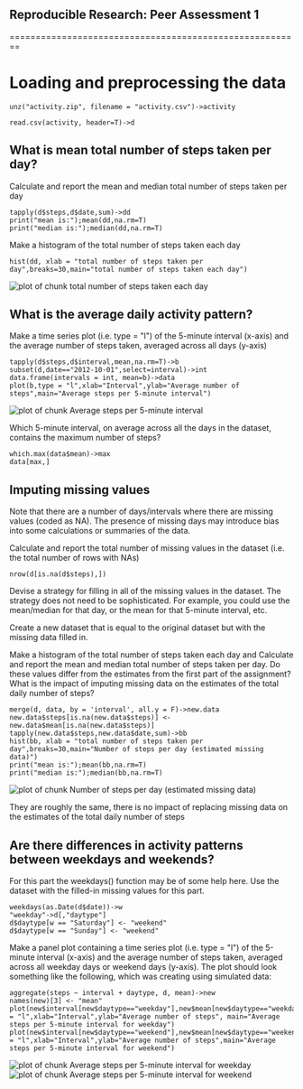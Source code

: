 ## Reproducible Research: Peer Assessment 1
========================================================
# Loading and preprocessing the data

```{r}
unz("activity.zip", filename = "activity.csv")->activity

read.csv(activity, header=T)->d
```
## What is mean total number of steps taken per day?
Calculate and report the mean and median total number of steps taken per day
```{r}
tapply(d$steps,d$date,sum)->dd
print("mean is:");mean(dd,na.rm=T)
print("median is:");median(dd,na.rm=T)
```

Make a histogram of the total number of steps taken each day
```{r}
hist(dd, xlab = "total number of steps taken per day",breaks=30,main="total number of steps taken each day")
```
![plot of chunk total number of steps taken each day](figure/Rplot01.png) 

## What is the average daily activity pattern?

Make a time series plot (i.e. type = "l") of the 5-minute interval (x-axis) and the average number of steps taken, averaged across all days (y-axis)

```{r}
tapply(d$steps,d$interval,mean,na.rm=T)->b
subset(d,date=="2012-10-01",select=interval)->int
data.frame(intervals = int, mean=b)->data
plot(b,type = "l",xlab="Interval",ylab="Average number of steps",main="Average steps per 5-minute interval")
```
![plot of chunk Average steps per 5-minute interval](figure/Rplot02.png) 

Which 5-minute interval, on average across all the days in the dataset, contains the maximum number of steps?

```{r}
which.max(data$mean)->max
data[max,]
```


## Imputing missing values

Note that there are a number of days/intervals where there are missing values (coded as NA). The presence of missing days may introduce bias into some calculations or summaries of the data.

Calculate and report the total number of missing values in the dataset (i.e. the total number of rows with NAs)
```{r}
nrow(d[is.na(d$steps),])
```

Devise a strategy for filling in all of the missing values in the dataset. The strategy does not need to be sophisticated. For example, you could use the mean/median for that day, or the mean for that 5-minute interval, etc.

Create a new dataset that is equal to the original dataset but with the missing data filled in.

Make a histogram of the total number of steps taken each day and Calculate and report the mean and median total number of steps taken per day. Do these values differ from the estimates from the first part of the assignment? What is the impact of imputing missing data on the estimates of the total daily number of steps?

```{r}
merge(d, data, by = 'interval', all.y = F)->new.data
new.data$steps[is.na(new.data$steps)] <- new.data$mean[is.na(new.data$steps)]
tapply(new.data$steps,new.data$date,sum)->bb
hist(bb, xlab = "total number of steps taken per day",breaks=30,main="Number of steps per day (estimated missing data)")
print("mean is:");mean(bb,na.rm=T)
print("median is:");median(bb,na.rm=T)
```
![plot of chunk Number of steps per day (estimated missing data)](figure/Rplot03.png) 

They are roughly the same,  there is no impact of replacing missing data on the estimates of the total daily number of steps

## Are there differences in activity patterns between weekdays and weekends?
For this part the weekdays() function may be of some help here. Use the dataset with the filled-in missing values for this part.

```{r}
weekdays(as.Date(d$date))->w
"weekday"->d[,"daytype"]
d$daytype[w == "Saturday"] <- "weekend"
d$daytype[w == "Sunday"] <- "weekend"
```

Make a panel plot containing a time series plot (i.e. type = "l") of the 5-minute interval (x-axis) and the average number of steps taken, averaged across all weekday days or weekend days (y-axis). The plot should look something like the following, which was creating using simulated data:
```{r}
aggregate(steps ~ interval + daytype, d, mean)->new
names(new)[3] <- "mean"
plot(new$interval[new$daytype=="weekday"],new$mean[new$daytype=="weekday"],type = "l",xlab="Interval",ylab="Average number of steps", main="Average steps per 5-minute interval for weekday")
plot(new$interval[new$daytype=="weekend"],new$mean[new$daytype=="weekend"],type = "l",xlab="Interval",ylab="Average number of steps",main="Average steps per 5-minute interval for weekend")
```
![plot of chunk Average steps per 5-minute interval for weekday](figure/Rplot04.png) 
![plot of chunk Average steps per 5-minute interval for weekend](figure/Rplot05.png) 
